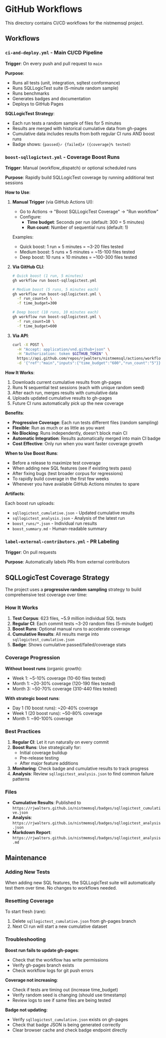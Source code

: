 # GitHub Workflows

This directory contains CI/CD workflows for the nistmemsql project.

## Workflows

### `ci-and-deploy.yml` - Main CI/CD Pipeline

**Trigger**: On every push and pull request to `main`

**Purpose**:
- Runs all tests (unit, integration, sqltest conformance)
- Runs SQLLogicTest suite (5-minute random sample)
- Runs benchmarks
- Generates badges and documentation
- Deploys to GitHub Pages

**SQLLogicTest Strategy**:
- Each run tests a random sample of files for 5 minutes
- Results are merged with historical cumulative data from gh-pages
- Cumulative data includes results from both regular CI runs AND boost runs
- Badge shows: `{passed}✓ {failed}✗ ({coverage}% tested)`

### `boost-sqllogictest.yml` - Coverage Boost Runs

**Trigger**: Manual (workflow_dispatch) or optional scheduled runs

**Purpose**: Rapidly build SQLLogicTest coverage by running additional test sessions

**How to Use**:

1. **Manual Trigger** (via GitHub Actions UI):
   - Go to Actions → "Boost SQLLogicTest Coverage" → "Run workflow"
   - Configure:
     - **Time budget**: Seconds per run (default: 300 = 5 minutes)
     - **Run count**: Number of sequential runs (default: 1)

   Examples:
   - Quick boost: 1 run × 5 minutes = ~3-20 files tested
   - Medium boost: 5 runs × 5 minutes = ~15-100 files tested
   - Deep boost: 10 runs × 10 minutes = ~100-300 files tested

2. **Via GitHub CLI**:
   ```bash
   # Quick boost (1 run, 5 minutes)
   gh workflow run boost-sqllogictest.yml

   # Medium boost (5 runs, 5 minutes each)
   gh workflow run boost-sqllogictest.yml \
     -f run_count=5 \
     -f time_budget=300

   # Deep boost (10 runs, 10 minutes each)
   gh workflow run boost-sqllogictest.yml \
     -f run_count=10 \
     -f time_budget=600
   ```

3. **Via API**:
   ```bash
   curl -X POST \
     -H "Accept: application/vnd.github+json" \
     -H "Authorization: token $GITHUB_TOKEN" \
     https://api.github.com/repos/rjwalters/nistmemsql/actions/workflows/boost-sqllogictest.yml/dispatches \
     -d '{"ref":"main","inputs":{"time_budget":"600","run_count":"5"}}'
   ```

**How It Works**:

1. Downloads current cumulative results from gh-pages
2. Runs N sequential test sessions (each with unique random seed)
3. After each run, merges results with cumulative data
4. Uploads updated cumulative results to gh-pages
5. Future CI runs automatically pick up the new coverage

**Benefits**:

- **Progressive Coverage**: Each run tests different files (random sampling)
- **Flexible**: Run as much or as little as you want
- **No Blocking**: Runs independently, doesn't block main CI
- **Automatic Integration**: Results automatically merged into main CI badge
- **Cost Effective**: Only run when you want faster coverage growth

**When to Use Boost Runs**:

- Before a release to maximize test coverage
- When adding new SQL features (see if existing tests pass)
- After fixing bugs (test broader corpus for regressions)
- To rapidly build coverage in the first few weeks
- Whenever you have available GitHub Actions minutes to spare

**Artifacts**:

Each boost run uploads:
- `sqllogictest_cumulative.json` - Updated cumulative results
- `sqllogictest_analysis.json` - Analysis of the latest run
- `boost_runs/*.json` - Individual run results
- `boost_summary.md` - Human-readable summary

### `label-external-contributors.yml` - PR Labeling

**Trigger**: On pull requests

**Purpose**: Automatically labels PRs from external contributors

## SQLLogicTest Coverage Strategy

The project uses a **progressive random sampling** strategy to build comprehensive test coverage over time:

### How It Works

1. **Test Corpus**: 623 files, ~5.9 million individual SQL tests
2. **Regular CI**: Each commit tests ~3-20 random files (5-minute budget)
3. **Boost Runs**: Optional manual runs to accelerate coverage
4. **Cumulative Results**: All results merge into `sqllogictest_cumulative.json`
5. **Badge**: Shows cumulative passed/failed/coverage stats

### Coverage Progression

**Without boost runs** (organic growth):
- Week 1: ~5-10% coverage (10-60 files tested)
- Month 1: ~20-30% coverage (120-190 files tested)
- Month 3: ~50-70% coverage (310-440 files tested)

**With strategic boost runs**:
- Day 1 (10 boost runs): ~20-40% coverage
- Week 1 (20 boost runs): ~50-80% coverage
- Month 1: ~90-100% coverage

### Best Practices

1. **Regular CI**: Let it run naturally on every commit
2. **Boost Runs**: Use strategically for:
   - Initial coverage buildup
   - Pre-release testing
   - After major feature additions
3. **Monitoring**: Check badge and cumulative results to track progress
4. **Analysis**: Review `sqllogictest_analysis.json` to find common failure patterns

### Files

- **Cumulative Results**: Published to `https://rjwalters.github.io/nistmemsql/badges/sqllogictest_cumulative.json`
- **Analysis**: `https://rjwalters.github.io/nistmemsql/badges/sqllogictest_analysis.json`
- **Markdown Report**: `https://rjwalters.github.io/nistmemsql/badges/sqllogictest_analysis.md`

## Maintenance

### Adding New Tests

When adding new SQL features, the SQLLogicTest suite will automatically test them over time. No changes to workflows needed.

### Resetting Coverage

To start fresh (rare):
1. Delete `sqllogictest_cumulative.json` from gh-pages branch
2. Next CI run will start a new cumulative dataset

### Troubleshooting

**Boost run fails to update gh-pages**:
- Check that the workflow has write permissions
- Verify gh-pages branch exists
- Check workflow logs for git push errors

**Coverage not increasing**:
- Check if tests are timing out (increase time_budget)
- Verify random seed is changing (should use timestamp)
- Review logs to see if same files are being tested

**Badge not updating**:
- Verify `sqllogictest_cumulative.json` exists on gh-pages
- Check that badge JSON is being generated correctly
- Clear browser cache and check badge endpoint directly
